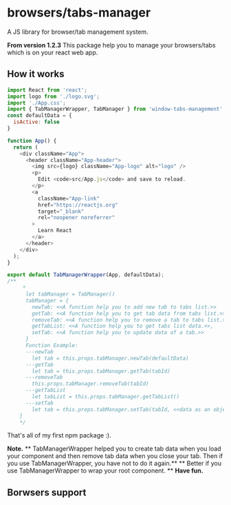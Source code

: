 # browsers/tabs-manager
A JS library for browser/tab management system. 

**From version 1.2.3** 
This package help you to manage your browsers/tabs which is on your react web app. 

## How it works
```javascript
import React from 'react';
import logo from './logo.svg';
import './App.css';
import { TabManagerWrapper, TabManager } from 'window-tabs-management'
const defaultData = {
  isActive: false
}

function App() {
  return (
    <div className="App">
      <header className="App-header">
        <img src={logo} className="App-logo" alt="logo" />
        <p>
          Edit <code>src/App.js</code> and save to reload.
        </p>
        <a
          className="App-link"
          href="https://reactjs.org"
          target="_blank"
          rel="noopener noreferrer"
        >
          Learn React
        </a>
      </header>
    </div>
  );
}

export default TabManagerWrapper(App, defaultData);
/**
     *
      let tabManager = TabManager()
      tabManager = {
        newTab: <<A function help you to add new tab to tabs list.>>
        getTab: <<A function help you to get tab data from tabs list.>>,
        removeTab: <<A function help you to remove a tab to tabs list.>>,
        getTabList: <<A function help you to get tabs list data.>>,
        setTab: <<A function help you to update data of a tab.>>
      }
      Function Example: 
      ---newTab
        let tab = this.props.tabManager.newTab(defaultData)
      ---getTab
        let tab = this.props.tabManager.getTab(tabId)
      ---removeTab
        this.props.tabManager.removeTab(tabId)
      ---getTabList
        let tabList = this.props.tabManager.getTabList()
      ---setTab
        let tab = this.props.tabManager.setTab(tabId, <<data as an object>>)
    }
    */
```
That's all of my first npm package :).

**Note.**
** TabManagerWrapper helped you to create tab data when you load your component and then remove tab data when you close your tab.
Then if you use TabManagerWrapper, you have not to do it again.**
** Better if you use TabManagerWrapper to wrap your root component. **
**Have fun.**

## Borwsers support

